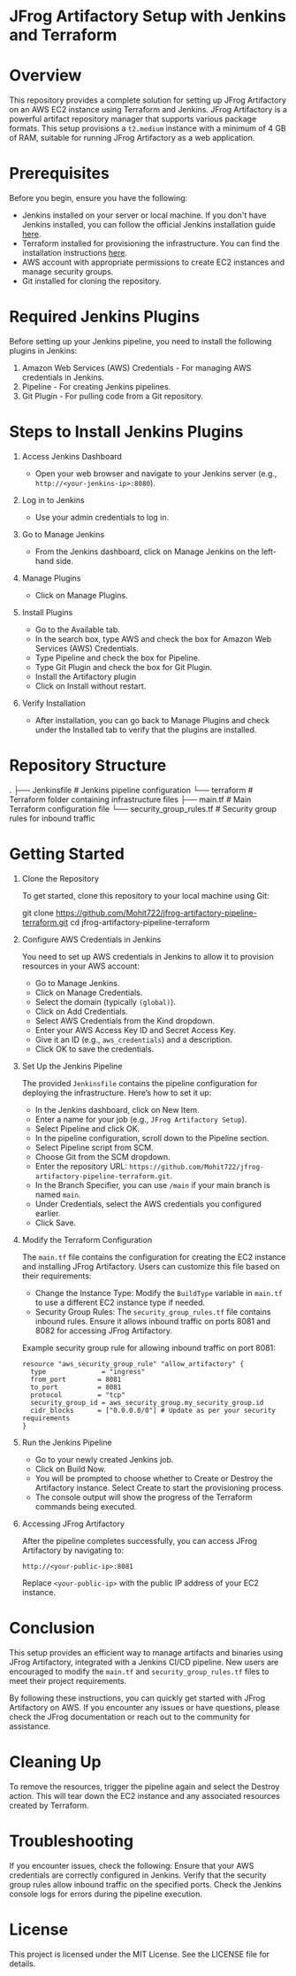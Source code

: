# JFrog Artifactory Setup with Jenkins and Terraform

# Overview

This repository provides a complete solution for setting up JFrog Artifactory on an AWS EC2 instance using Terraform and Jenkins. JFrog Artifactory is a powerful artifact repository manager that supports various package formats. This setup provisions a `t2.medium` instance with a minimum of 4 GB of RAM, suitable for running JFrog Artifactory as a web application.


# Prerequisites

Before you begin, ensure you have the following:

- Jenkins installed on your server or local machine. If you don't have Jenkins installed, you can follow the official Jenkins installation guide [here](https://www.jenkins.io/doc/book/installing/).
- Terraform installed for provisioning the infrastructure. You can find the installation instructions [here](https://learn.hashicorp.com/tutorials/terraform/install-cli).
- AWS account with appropriate permissions to create EC2 instances and manage security groups.
- Git installed for cloning the repository.

# Required Jenkins Plugins

Before setting up your Jenkins pipeline, you need to install the following plugins in Jenkins:

1. Amazon Web Services (AWS) Credentials - For managing AWS credentials in Jenkins.
2. Pipeline - For creating Jenkins pipelines.
3. Git Plugin - For pulling code from a Git repository.

# Steps to Install Jenkins Plugins

1. Access Jenkins Dashboard
   - Open your web browser and navigate to your Jenkins server (e.g., `http://<your-jenkins-ip>:8080`).

2. Log in to Jenkins
   - Use your admin credentials to log in.

3. Go to Manage Jenkins
   - From the Jenkins dashboard, click on Manage Jenkins on the left-hand side.

4. Manage Plugins
   - Click on Manage Plugins.

5. Install Plugins
   - Go to the Available tab.
   - In the search box, type AWS and check the box for Amazon Web Services (AWS) Credentials.
   - Type Pipeline and check the box for Pipeline.
   - Type Git Plugin and check the box for Git Plugin.
   - Install the Artifactory plugin
   - Click on Install without restart.

6. Verify Installation
   - After installation, you can go back to Manage Plugins and check under the Installed tab to verify that the plugins are installed.


# Repository Structure


.
├── Jenkinsfile        # Jenkins pipeline configuration
└── terraform          # Terraform folder containing infrastructure files
    ├── main.tf       # Main Terraform configuration file
    └── security_group_rules.tf # Security group rules for inbound traffic



# Getting Started

1. Clone the Repository

   To get started, clone this repository to your local machine using Git:

  
   git clone https://github.com/Mohit722/jfrog-artifactory-pipeline-terraform.git
   cd jfrog-artifactory-pipeline-terraform
 

2. Configure AWS Credentials in Jenkins

   You need to set up AWS credentials in Jenkins to allow it to provision resources in your AWS account:

   - Go to Manage Jenkins.
   - Click on Manage Credentials.
   - Select the domain (typically `(global)`).
   - Click on Add Credentials.
   - Select AWS Credentials from the Kind dropdown.
   - Enter your AWS Access Key ID and Secret Access Key.
   - Give it an ID (e.g., `aws_credentials`) and a description.
   - Click OK to save the credentials.

3. Set Up the Jenkins Pipeline

   The provided `Jenkinsfile` contains the pipeline configuration for deploying the infrastructure. Here’s how to set it up:

   - In the Jenkins dashboard, click on New Item.
   - Enter a name for your job (e.g., `JFrog Artifactory Setup`).
   - Select Pipeline and click OK.
   - In the pipeline configuration, scroll down to the Pipeline section.
   - Select Pipeline script from SCM.
   - Choose Git from the SCM dropdown.
   - Enter the repository URL: `https://github.com/Mohit722/jfrog-artifactory-pipeline-terraform.git`.
   - In the Branch Specifier, you can use `/main` if your main branch is named `main`.
   - Under Credentials, select the AWS credentials you configured earlier.
   - Click Save.

4. Modify the Terraform Configuration

   The `main.tf` file contains the configuration for creating the EC2 instance and installing JFrog Artifactory. Users can customize this file based on their requirements:

   - Change the Instance Type: Modify the `BuildType` variable in `main.tf` to use a different EC2 instance type if needed.
   - Security Group Rules: The `security_group_rules.tf` file contains inbound rules. Ensure it allows inbound traffic on ports 8081 and 8082 for accessing JFrog Artifactory.

   Example security group rule for allowing inbound traffic on port 8081:

   ```hcl
   resource "aws_security_group_rule" "allow_artifactory" {
     type              = "ingress"
     from_port        = 8081
     to_port          = 8081
     protocol         = "tcp"
     security_group_id = aws_security_group.my_security_group.id
     cidr_blocks      = ["0.0.0.0/0"] # Update as per your security requirements
   }
   ```

5. Run the Jenkins Pipeline

   - Go to your newly created Jenkins job.
   - Click on Build Now.
   - You will be prompted to choose whether to Create or Destroy the Artifactory instance. Select Create to start the provisioning process.
   - The console output will show the progress of the Terraform commands being executed.

6. Accessing JFrog Artifactory

   After the pipeline completes successfully, you can access JFrog Artifactory by navigating to:

   ```
   http://<your-public-ip>:8081
   ```

   Replace `<your-public-ip>` with the public IP address of your EC2 instance.


# Conclusion

This setup provides an efficient way to manage artifacts and binaries using JFrog Artifactory, integrated with a Jenkins CI/CD pipeline. New users are encouraged to modify the `main.tf` and `security_group_rules.tf` files to meet their project requirements.

By following these instructions, you can quickly get started with JFrog Artifactory on AWS. If you encounter any issues or have questions, please check the JFrog documentation or reach out to the community for assistance.

# Cleaning Up

To remove the resources, trigger the pipeline again and select the Destroy action. This will tear down the EC2 instance and any associated resources created by Terraform.


# Troubleshooting

If you encounter issues, check the following:
Ensure that your AWS credentials are correctly configured in Jenkins.
Verify that the security group rules allow inbound traffic on the specified ports.
Check the Jenkins console logs for errors during the pipeline execution.


# License
This project is licensed under the MIT License. See the LICENSE file for details.

